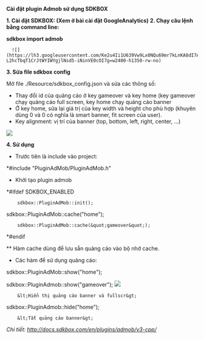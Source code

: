 **Cài đặt plugin Admob sử dụng SDKBOX**

**1. Cài đặt SDKBOX: (Xem ở bài cài đặt GoogleAnalytics)**
**2. Chạy câu lệnh bằng command line:**

  **sdkbox import admob**

      ![](https://lh3.googleusercontent.com/Ke2u4Ii1U639Vw9Lx0NQu69mr7kLnKA8dI7AfJcaj2YIqKzJaIbbEhEkd5X-L2hcTbqT1CrJtWYIWYgjlNsd5-iNinVE0cOI7g=w2400-h1350-rw-no)

**3.  Sửa file sdkbox config**

Mở file ./Resource/sdkbox\_config.json và sửa các thông số:

- Thay đổi id của quảng cáo ở key gameover và key home (key gameover chạy quảng cáo full screen, key home chạy quảng cáo banner
- Ở key home, sửa lại giá trị của key width và height cho phù hợp (khuyên dùng 0 và 0 có nghĩa là smart banner, fit screen của user).
- Key alignment: vị trí của banner (top, bottom, left, right, center, …)

 ![](https://lh3.googleusercontent.com/VAULoZEgqHawqN4COqmHAc0hKES-ti4BOxrt93ph9DTNQ_y6dYmvBxwQZJzWcWjGMTsvvKRh2qY4DqM91z7oT-06XlJ10Eajdw=w2400-h1350-rw-no)

**4.  Sử dụng**

- Trước tiên là include vào project:

*#include &quot;PluginAdMob/PluginAdMob.h&quot;

- Khởi tạo plugin admob

*#ifdef SDKBOX\_ENABLED

        sdkbox::PluginAdMob::init();

sdkbox::PluginAdMob::cache(&quot;home&quot;);

        sdkbox::PluginAdMob::cache(&quot;gameover&quot;);

*#endif

\*\* Hàm cache dùng để lưu sẵn quảng cáo vào bộ nhớ cache.

- Các hàm để sử dụng quảng cáo:

sdkbox::PluginAdMob::show(&quot;home&quot;);

sdkbox::PluginAdmob::show(&quot;gameover&quot;); ![](https://lh3.googleusercontent.com/q4VyXyBBruinIEYSua9bcDCPOVQSgrmvTaGsKMWduicj468_9ZpZ5Pxj5q4rMGANN9l0r00dNMhOjZsGWIwea1p96BoQZVGXwQ=w2400-h1350-rw-no)

        &lt;Hiển thị quảng cáo banner và fullscr&gt;

 sdkbox::PluginAdmob::hide(&quot;home&quot;);

        &lt;Tắt quảng cáo banner&gt;



_Chi tiết: http://docs.sdkbox.com/en/plugins/admob/v3-cpp/_
